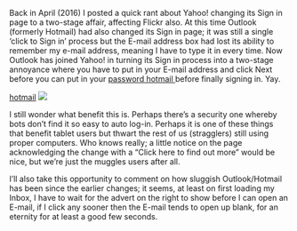 Back in April (2016) I posted a quick rant about Yahoo! changing its Sign in page to a two-stage affair, affecting Flickr also. At this time Outlook (formerly Hotmail) had also changed its Sign in page; it was still a single ‘click to Sign in’ process but the E-mail address box had lost its ability to remember my e-mail address, meaning I have to type it in every time. Now Outlook has joined Yahoo! in turning its Sign in process into a two-stage annoyance where you have to put in your E-mail address and click Next before you can put in your [password hotmail ](http://hotmailsigninaz.net/mail/hotmail/change-password/)before finally signing in. Yay.

[hotmail](http://hotmailsigninaz.net/)
![](https://images.viblo.asia/e6f40c04-6ca0-4391-b4dd-6ce38998db66.jpg)

I still wonder what benefit this is. Perhaps there’s a security one whereby bots don’t find it so easy to auto log-in. Perhaps it is one of these things that benefit tablet users but thwart the rest of us (stragglers) still using proper computers. Who knows really; a little notice on the page acknowledging the change with a “Click here to find out more” would be nice, but we’re just the muggles users after all.

I’ll also take this opportunity to comment on how sluggish Outlook/Hotmail has been since the earlier changes; it seems, at least on first loading my Inbox, I have to wait for the advert on the right to show before I can open an E-mail, if I click any sooner then the E-mail tends to open up blank, for an eternity for at least a good few seconds.